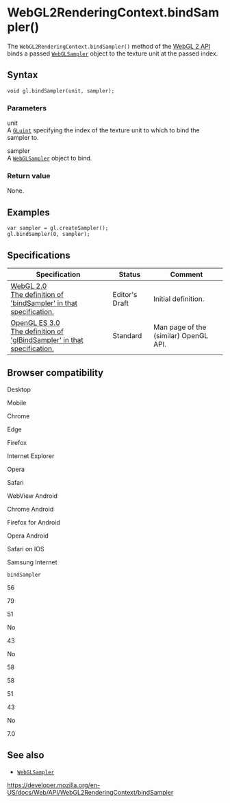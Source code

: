 WebGL2RenderingContext.bindSampler()
====================================

The `WebGL2RenderingContext.bindSampler()` method of the [WebGL 2 API](../webgl_api) binds a passed [`WebGLSampler`](../webglsampler) object to the texture unit at the passed index.

Syntax
------

    void gl.bindSampler(unit, sampler);

### Parameters

unit  
A [`GLuint`](../webgl_api/types) specifying the index of the texture unit to which to bind the sampler to.

sampler  
A [`WebGLSampler`](../webglsampler) object to bind.

### Return value

None.

Examples
--------

    var sampler = gl.createSampler();
    gl.bindSampler(0, sampler);

Specifications
--------------

<table><thead><tr class="header"><th>Specification</th><th>Status</th><th>Comment</th></tr></thead><tbody><tr class="odd"><td><a href="https://www.khronos.org/registry/webgl/specs/latest/2.0/#3.7.13">WebGL 2.0<br />
<span class="small">The definition of 'bindSampler' in that specification.</span></a></td><td><span class="spec-ed">Editor's Draft</span></td><td>Initial definition.</td></tr><tr class="even"><td><a href="https://www.khronos.org/opengles/sdk/docs/man3/html/glBindSampler.xhtml">OpenGL ES 3.0<br />
<span class="small">The definition of 'glBindSampler' in that specification.</span></a></td><td><span class="spec-standard">Standard</span></td><td>Man page of the (similar) OpenGL API.</td></tr></tbody></table>

Browser compatibility
---------------------

Desktop

Mobile

Chrome

Edge

Firefox

Internet Explorer

Opera

Safari

WebView Android

Chrome Android

Firefox for Android

Opera Android

Safari on IOS

Samsung Internet

`bindSampler`

56

79

51

No

43

No

58

58

51

43

No

7.0

See also
--------

-   [`WebGLSampler`](../webglsampler)

<a href="https://developer.mozilla.org/en-US/docs/Web/API/WebGL2RenderingContext/bindSampler" class="_attribution-link">https://developer.mozilla.org/en-US/docs/Web/API/WebGL2RenderingContext/bindSampler</a>
